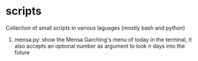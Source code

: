 # scripts
Collection of small scripts in various laguages (mostly bash and python)


1) mensa.py: show the Mensa Garching's menu of today in the terminal, it also accepts an optional number as argument to look n days into the future
